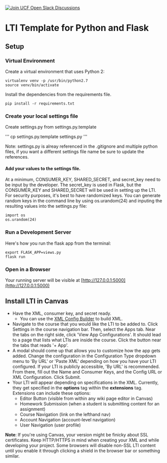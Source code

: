 [![Join UCF Open Slack Discussions](https://ucf-open-slackin.herokuapp.com/badge.svg)](https://ucf-open-slackin.herokuapp.com/)

# LTI Template for Python and Flask

## Setup

### Virtual Environment
Create a virtual environment that uses Python 2:

```
virtualenv venv -p /usr/bin/python2.7
source venv/bin/activate
```

Install the dependencies from the requirements file. 

```
pip install -r requirements.txt
```

### Create your local settings file
Create settings.py from settings.py.template

'''
cp settings.py.template settings.py
'''

Note: settings.py is alreay referenced in the .gitignore and multiple python files, if you want a different settings file name be sure to update the references.

#### Add your values to the settings file.
At a minimum, CONSUMER_KEY, SHARED_SECRET, and secret_key need to be input by the developer. The secret_key is used in Flask, but the CONSUMER_KEY and SHARED_SECRET will be used in setting up the LTI. For security purposes, it's best to have randomized keys. You can generate random keys in the command line by using os.urandom(24) and inputing the resulting values into the settings.py file:

```
import os
os.urandom(24)
```

### Run a Development Server
Here's how you run the flask app from the terminal:
```
export FLASK_APP=views.py
flask run
```

### Open in a Browser
Your running server will be visible at [http://127.0.0.1:5000](http://127.0.0.1:5000)

## Install LTI in Canvas
- Have the XML, consumer key, and secret ready.
    - You can use the [XML Config Builder](https://www.edu-apps.org/build_xml.html) to build XML.
- Navigate to the course that you would like the LTI to be added to. Click Settings in the course navigation bar. Then, select the Apps tab. Near the tabs on the right side, click 'View App Configurations'. It should lead to a page that lists what LTIs are inside the course. Click the button near the tabs that reads '+ App'.
- A modal should come up that allows you to customize how the app gets added. Change the configuration in the Configuration Type dropdown menu to 'By URL' or 'Paste XML' depending on how you have your LTI configured. If your LTI is publicly accessible, 'By URL' is recommended. From there, fill out the Name and Consumer Keys, and the Config URL or XML Configuration. Click Submit.
- Your LTI will appear depending on specifications in the XML. Currently, they get specified in the **options** tag within the **extensions** tag. Extensions can include these options:
    - Editor Button (visible from within any wiki page editor in Canvas)
    - Homework Submission (when a student is submitting content for an assignment)
    - Course Navigation (link on the lefthand nav)
    - Account Navigation (account-level navigation)
    - User Navigation (user profile)

**Note**: If you're using Canvas, your version might be finicky about SSL certificates. Keep HTTP/HTTPS in mind when creating your XML and while developing your project. Some browsers will disable non-SSL LTI content until you enable it through clicking a shield in the browser bar or something similar.